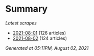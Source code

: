 # Summary
*Latest scrapes*
* [2021-08-01](https://github.com/nuuuwan/news_lk/blob/data/news_lk.2021-08-01.json) (126 articles)
* [2021-08-02](https://github.com/nuuuwan/news_lk/blob/data/news_lk.2021-08-02.json) (124 articles)

*Generated at 05:11PM, August 02, 2021*